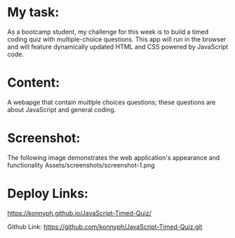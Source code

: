 # My task:
As a bootcamp student, my challenge for this week is to build a timed coding quiz with multiple-choice questions. This app will run in the browser and will feature dynamically updated HTML and CSS powered by JavaScript code. 



# Content:
A webapge that contain muitlple choices questions; these questions are about JavaScript and general coding. 

# Screenshot:

The following image demonstrates the web application's appearance and functionality
Assets/screenshots/screenshot-1.png


# Deploy Links:
https://konnyph.github.io/JavaScript-Timed-Quiz/

Github Link: https://github.com/konnyph/JavaScript-Timed-Quiz.git

